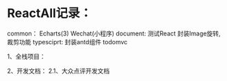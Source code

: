 # ReactAll记录：

common：      Echarts(3)     Wechat(小程序)
document:     测试React      封装Image旋转,裁剪功能
typesciprt:   封装antd组件    todomvc

1、全栈项目：

2、开发文档：
    2.1、大众点评开发文档
